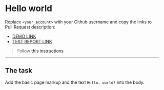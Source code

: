 # Hello world
Replace `<your_account>` with your Github username and copy the links to Pull Request description:
- [DEMO LINK](https://flocky674.github.io/layout_hello-world/)
- [TEST REPORT LINK](https://flocky674.github.io/layout_hello-world/report/html_report/)

> Follow [this instructions](https://mate-academy.github.io/layout_task-guideline/#how-to-solve-the-layout-tasks-on-github)
___

## The task
Add the basic page markup and the text `Hello, world!` into the body.

